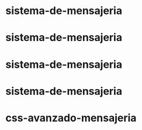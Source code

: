 # sistema-de-mensajeria
# sistema-de-mensajeria
# sistema-de-mensajeria
# sistema-de-mensajeria
# css-avanzado-mensajeria
